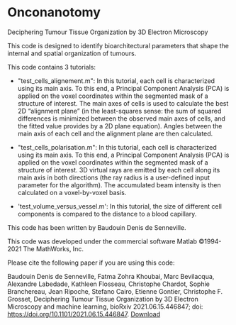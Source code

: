 # Onconanotomy
Deciphering Tumour Tissue Organization by 3D Electron Microscopy

This code is designed to identify bioarchitectural parameters that shape the internal and spatial organization of tumours.

This code contains 3 tutorials:

- "test_cells_alignement.m": In this tutorial, each cell is characterized using its main axis. To this end, a Principal Component Analysis (PCA) is applied on the voxel coordinates within the segmented mask of a structure of interest. The main axes of cells is used to calculate the best 2D “alignment plane” (in the least-squares sense: the sum of squared differences is minimized between the observed main axes of cells, and the fitted value provides by a 2D plane equation). Angles between the main axis of each cell and the alignment plane are then calculated.

- "test_cells_polarisation.m": In this tutorial, each cell is characterized using its main axis. To this end, a Principal Component Analysis (PCA) is applied on the voxel coordinates within the segmented mask of a structure of interest. 3D virtual rays are emitted by each cell along its main axis in both directions (the ray radius is a user-defined input parameter for the algorithm). The accumulated beam intensity is then calculated on a voxel-by-voxel basis.

- 'test_volume_versus_vessel.m': In this tutorial, the size of different cell components is compared to the distance to a blood capillary.

This code has been written by Baudouin Denis de Senneville.

This code was developed under the commercial software Matlab ©1994-2021 The MathWorks, Inc.

Please cite the following paper if you are using this code:

Baudouin Denis de Senneville, Fatma Zohra Khoubai, Marc Bevilacqua, Alexandre Labedade, Kathleen Flosseau, Christophe Chardot, Sophie Branchereau, Jean Ripoche, Stefano Cairo, Etienne Gontier, Christophe F. Grosset,  Deciphering Tumour Tissue Organization by 3D Electron Microscopy and machine learning, bioRxiv 2021.06.15.446847; doi: https://doi.org/10.1101/2021.06.15.446847. [Download](https://www.biorxiv.org/content/10.1101/2021.06.15.446847v1.abstract)
